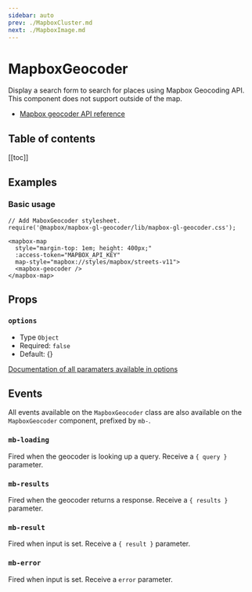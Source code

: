 ```yaml
---
sidebar: auto
prev: ./MapboxCluster.md
next: ./MapboxImage.md
---
```


# MapboxGeocoder

Display a search form to search for places using Mapbox Geocoding API.
This component does not support outside of the map.

- [Mapbox geocoder API reference](https://github.com/mapbox/mapbox-gl-geocoder)

<h2>Table of contents</h2>

[[toc]]

## Examples

### Basic usage

<client-only>
  <mapbox-geocoder-demo />
</client-only>

```vue{5}
// Add MaboxGeocoder stylesheet.
require('@mapbox/mapbox-gl-geocoder/lib/mapbox-gl-geocoder.css');

<mapbox-map
  style="margin-top: 1em; height: 400px;"
  :access-token="MAPBOX_API_KEY"
  map-style="mapbox://styles/mapbox/streets-v11">
  <mapbox-geocoder />
</mapbox-map>
```

## Props

### `options`
- Type `Object`
- Required: `false`
- Default: {}

[Documentation of all paramaters available in options](https://github.com/mapbox/mapbox-gl-geocoder/blob/master/API.md#parameters)


## Events
All events available on the `MapboxGeocoder` class are also available on the `MapboxGeocoder` component, prefixed by `mb-`.

### `mb-loading`

Fired when the geocoder is looking up a query. Receive a `{ query }` parameter.

### `mb-results`

Fired when the geocoder returns a response. Receive a `{ results }` parameter.

### `mb-result`

Fired when input is set. Receive a `{ result }` parameter.

### `mb-error`

Fired when input is set. Receive a `error` parameter.
